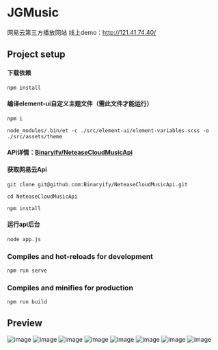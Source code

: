 # JGMusic
网易云第三方播放网站
线上demo：http://121.41.74.40/

## Project setup

#### 下载依赖
```
npm install
```
#### 编译element-ui自定义主题文件（需此文件才能运行）
```
npm i

node_modules/.bin/et -c ./src/element-ui/element-variables.scss -o ./src/assets/theme
```

#### APi详情：[Binaryify/NeteaseCloudMusicApi](https://github.com/Binaryify/NeteaseCloudMusicApi)
#### 获取网易云Api
```
git clone git@github.com:Binaryify/NeteaseCloudMusicApi.git 

cd NeteaseCloudMusicApi

npm install
```
#### 运行api后台
```
node app.js
```




### Compiles and hot-reloads for development
```
npm run serve
```

### Compiles and minifies for production
```
npm run build
```

## Preview
![image](https://user-images.githubusercontent.com/61730415/136489373-f0ba825d-8cfa-4b65-8579-216c501036ea.png)
![image](https://user-images.githubusercontent.com/61730415/136489452-2e875b12-8819-4ca7-b54e-33c8539b8221.png)
![image](https://user-images.githubusercontent.com/61730415/136491194-866d728a-44a5-4ac0-a03c-b395954fdc98.png)
![image](https://user-images.githubusercontent.com/61730415/136489549-96a3b5b7-4489-4a8a-adaf-ca990f78dc9d.png)
![image](https://user-images.githubusercontent.com/61730415/136489598-552de949-b8b4-4df4-bc72-fad340f3ad15.png)
![image](https://user-images.githubusercontent.com/61730415/136491257-e7cb73ed-878e-40d6-b908-6701ac3c9d73.png)
![image](https://user-images.githubusercontent.com/61730415/136491272-18f43006-99c7-461c-a549-d30545656f18.png)
![image](https://user-images.githubusercontent.com/61730415/136491294-c5d2b67e-8aa8-4db0-8169-3141d7a29cc5.png)


